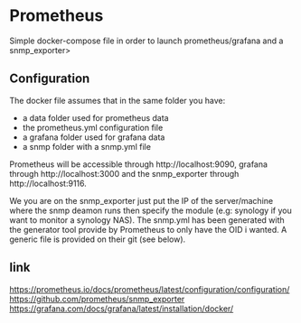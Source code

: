 # Prometheus
Simple docker-compose file in order to launch prometheus/grafana and a snmp_exporter>

## Configuration
The docker file assumes that in the same folder you have:
- a data folder used for prometheus data
- the prometheus.yml configuration file
- a grafana folder used for grafana data
- a snmp folder with a snmp.yml file

Prometheus will be accessible through http://localhost:9090, grafana through http://localhost:3000
and the snmp_exporter through http://localhost:9116.

We you are on the snmp_exporter just put the IP of the server/machine where the snmp deamon runs then
specify the module (e.g: synology if you want to monitor a synology NAS). The snmp.yml has been generated
with the generator tool provide by Prometheus to only have the OID i wanted. A generic file is
provided on their git (see below).  

## link
https://prometheus.io/docs/prometheus/latest/configuration/configuration/  
https://github.com/prometheus/snmp_exporter  
https://grafana.com/docs/grafana/latest/installation/docker/
